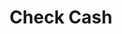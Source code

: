 ---
title: Check Cash
slug: check-cash
updated-on: '2024-05-30T13:44:31.749Z'
created-on: '2024-05-30T13:41:46.671Z'
published-on: '2024-05-30T13:54:32.469Z'
f_city-state-2:
- cms/city/menominee-mi.md
- cms/city/abilene-tx.md
- cms/city/morgan-hill-ca.md
- cms/city/costa-mesa-ca.md
- cms/city/garden-city-ks.md
- cms/city/heber-ca.md
- cms/city/hyattsville-md.md
- cms/city/columbus-ms.md
- cms/city/medford-or.md
- cms/city/sevierville-tn.md
- cms/city/freeport-tx.md
- cms/city/alexandria-va.md
- cms/city/woodbridge-va.md
- cms/city/el-centro-ca.md
- cms/city/lenoir-city-tn.md
- cms/city/pigeon-forge-tn.md
- cms/city/falls-church-va.md
- cms/city/manassas-park-va.md
f_locations:
- cms/payday-loan/check-cash-10137.md
- cms/payday-loan/check-cash-10138.md
- cms/payday-loan/check-cash-10139.md
- cms/payday-loan/check-cash-10140.md
- cms/payday-loan/check-cash-10141.md
- cms/payday-loan/check-cash-10142.md
- cms/payday-loan/check-cash-10491.md
- cms/payday-loan/check-cash-10492.md
- cms/payday-loan/check-cash-10493.md
- cms/payday-loan/check-cash-10494.md
- cms/payday-loan/check-cash-10495.md
- cms/payday-loan/check-cash-10496.md
- cms/payday-loan/check-cash-10497.md
- cms/payday-loan/check-cash-10498.md
- cms/payday-loan/check-cash-10499.md
- cms/payday-loan/check-cash-10500.md
- cms/payday-loan/check-cash-10501.md
- cms/payday-loan/check-cash-10502.md
- cms/payday-loan/check-cash-10503.md
- cms/payday-loan/check-cash-10504.md
- cms/payday-loan/check-cash-10505.md
- cms/payday-loan/check-cash-10506.md
- cms/payday-loan/check-cash-10507.md
- cms/payday-loan/check-cash-10508.md
f_states:
- cms/state/michigan.md
- cms/state/texas.md
- cms/state/california.md
- cms/state/kansas.md
- cms/state/maryland.md
- cms/state/mississippi.md
- cms/state/oregon.md
- cms/state/tennessee.md
- cms/state/virginia.md
layout: '[company].html'
tags: company
---